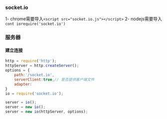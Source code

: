 ### socket.io

1- chrome需要导入`<script src="socket.io.js"></script>`
2- nodejs需要导入`cont iorequire('socket.io')`




### 服务器

#### 建立连接
```javascript
http = require('http');
httpServer = http.createServer();
options = {
	path:'/socket.io',
	serverClient:true,// 是否提供客户端文件
	adapter: 
}
io = require('socket.io');

server = io();
server = new io();
server = new io(httpServer, options);

```
